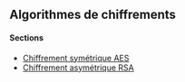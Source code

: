 ## Algorithmes de chiffrements

#### Sections

* [Chiffrement symétrique AES](chiffrement-symetrique-aes.md)
* [Chiffrement asymétrique RSA](chiffrement-asymetrique-rsa.md)
